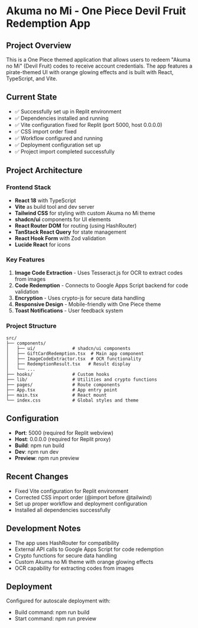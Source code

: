 # Akuma no Mi - One Piece Devil Fruit Redemption App

## Project Overview
This is a One Piece themed application that allows users to redeem "Akuma no Mi" (Devil Fruit) codes to receive account credentials. The app features a pirate-themed UI with orange glowing effects and is built with React, TypeScript, and Vite.

## Current State
- ✅ Successfully set up in Replit environment
- ✅ Dependencies installed and running
- ✅ Vite configuration fixed for Replit (port 5000, host 0.0.0.0)
- ✅ CSS import order fixed
- ✅ Workflow configured and running
- ✅ Deployment configuration set up
- ✅ Project import completed successfully

## Project Architecture

### Frontend Stack
- **React 18** with TypeScript
- **Vite** as build tool and dev server
- **Tailwind CSS** for styling with custom Akuma no Mi theme
- **shadcn/ui** components for UI elements
- **React Router DOM** for routing (using HashRouter)
- **TanStack React Query** for state management
- **React Hook Form** with Zod validation
- **Lucide React** for icons

### Key Features
1. **Image Code Extraction** - Uses Tesseract.js for OCR to extract codes from images
2. **Code Redemption** - Connects to Google Apps Script backend for code validation
3. **Encryption** - Uses crypto-js for secure data handling
4. **Responsive Design** - Mobile-friendly with One Piece theme
5. **Toast Notifications** - User feedback system

### Project Structure
```
src/
├── components/
│   ├── ui/              # shadcn/ui components
│   ├── GiftCardRedemption.tsx  # Main app component
│   ├── ImageCodeExtractor.tsx  # OCR functionality
│   ├── RedemptionResult.tsx   # Result display
│   └── ...
├── hooks/               # Custom hooks
├── lib/                 # Utilities and crypto functions
├── pages/               # Route components
├── App.tsx              # App entry point
├── main.tsx             # React mount
└── index.css            # Global styles and theme
```

## Configuration
- **Port**: 5000 (required for Replit webview)
- **Host**: 0.0.0.0 (required for Replit proxy)
- **Build**: npm run build
- **Dev**: npm run dev
- **Preview**: npm run preview

## Recent Changes
- Fixed Vite configuration for Replit environment
- Corrected CSS import order (@import before @tailwind)
- Set up proper workflow and deployment configuration
- Installed all dependencies successfully

## Development Notes
- The app uses HashRouter for compatibility
- External API calls to Google Apps Script for code redemption
- Crypto functions for secure data handling
- Custom Akuma no Mi theme with orange glowing effects
- OCR capability for extracting codes from images

## Deployment
Configured for autoscale deployment with:
- Build command: npm run build
- Start command: npm run preview